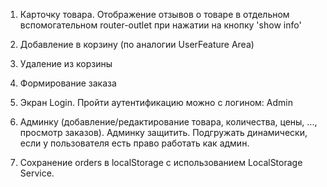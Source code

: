 1. Карточку товара. Отображение отзывов о товаре в отдельном вспомогательном router-outlet при нажатии на кнопку 'show info'

2. Добавление в корзину (по аналогии UserFeature Area)

3. Удаление из корзины

4. Формирование заказа 

5. Экран Login. Пройти аутентификацию можно с логином: Admin

5. Админку (добавление/редактирование товара, количества, цены, ..., просмотр заказов). 
   Админку защитить. Подгружать динамически, если у пользователя есть право работать как админ.

6. Сохранение orders в localStorage с использованием LocalStorage Service.
